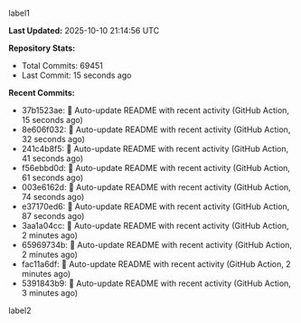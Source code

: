 
label1 
<!-- ACTIVITY_START -->
**Last Updated:** 2025-10-10 21:14:56 UTC

**Repository Stats:**
- Total Commits: 69451
- Last Commit: 15 seconds ago

**Recent Commits:**
- 37b1523ae: 🤖 Auto-update README with recent activity (GitHub Action, 15 seconds ago)
- 8e606f032: 🤖 Auto-update README with recent activity (GitHub Action, 32 seconds ago)
- 241c4b8f5: 🤖 Auto-update README with recent activity (GitHub Action, 41 seconds ago)
- f56ebbd0d: 🤖 Auto-update README with recent activity (GitHub Action, 61 seconds ago)
- 003e6162d: 🤖 Auto-update README with recent activity (GitHub Action, 74 seconds ago)
- e37170ed6: 🤖 Auto-update README with recent activity (GitHub Action, 87 seconds ago)
- 3aa1a04cc: 🤖 Auto-update README with recent activity (GitHub Action, 2 minutes ago)
- 65969734b: 🤖 Auto-update README with recent activity (GitHub Action, 2 minutes ago)
- fac11a6df: 🤖 Auto-update README with recent activity (GitHub Action, 2 minutes ago)
- 5391843b9: 🤖 Auto-update README with recent activity (GitHub Action, 3 minutes ago)
<!-- ACTIVITY_END -->

label2
